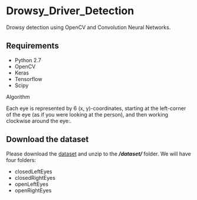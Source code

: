 # Drowsy_Driver_Detection
Drowsy detection using OpenCV and Convolution Neural Networks.

## Requirements
*  Python 2.7
*  OpenCV
*  Keras
*  Tensorflow
*  Scipy

Algorithm

Each eye is represented by 6 (x, y)-coordinates, starting at the left-corner of the eye (as if you were looking at the person), and then working clockwise around the eye:.



## Download the dataset
Please download the [dataset](http://parnec.nuaa.edu.cn/xtan/data/ClosedEyeDatabases.html) and unzip to the ***/dataset/*** folder. We will have four folders:
* closedLeftEyes
* closedRightEyes
* openLeftEyes
* openRightEyes
